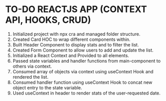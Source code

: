 # TO-DO REACTJS APP (CONTEXT API, HOOKS, CRUD)

1. Initialized project with npx cra and managed folder structure.
2. Created Card HOC to wrap different components within.
3. Built Header Component to display stats and to filter the list.
4. Created Form Component to allow users to add and update the list.
5. Initialized a React Context and Provided to all elements.
6. Passed state variables and handler functions from main-component to others via context.
7. Consumed array of objects via context using useContext Hook and rendered the list.
8. Consumed handler function using useContext Hook to concat new object entry to the state variable.
9. Used useContext in header to render stats of the user-requested date.
